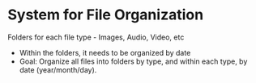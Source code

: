 # System for File Organization
Folders for each file type - Images, Audio, Video, etc
- Within the folders, it needs to be organized by date
- Goal: Organize all files into folders by type, and within each type, by date (year/month/day).

